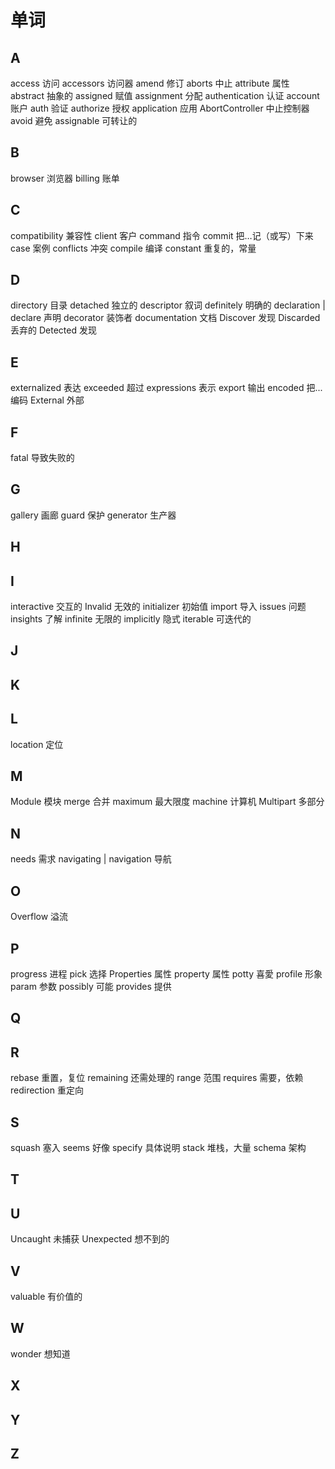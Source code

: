 # 单词

## A

access 访问
accessors 访问器
amend 修订
aborts 中止
attribute 属性
abstract 抽象的
assigned 赋值
assignment 分配
authentication 认证
account 账户
auth 验证
authorize 授权
application 应用
AbortController 中止控制器
avoid 避免
assignable 可转让的

## B

browser 浏览器
billing 账单

## C

compatibility 兼容性
client 客户
command 指令
commit 把…记（或写）下来
case 案例
conflicts 冲突
compile 编译
constant 重复的，常量

## D

directory 目录
detached 独立的
descriptor 叙词
definitely 明确的
declaration | declare 声明
decorator 装饰者
documentation 文档
Discover 发现
Discarded 丢弃的
Detected 发现

## E

externalized 表达
exceeded 超过
expressions 表示
export 输出
encoded 把...编码
External 外部

## F

fatal 导致失败的

## G

gallery 画廊
guard 保护
generator 生产器

## H

## I

interactive 交互的
Invalid 无效的
initializer 初始值
import 导入
issues 问题
insights 了解
infinite 无限的
implicitly 隐式
iterable 可迭代的

## J

## K

## L

location 定位

## M

Module 模块
merge 合并
maximum 最大限度
machine 计算机
Multipart 多部分

## N

needs 需求
navigating | navigation 导航

## O

Overflow 溢流

## P

progress 进程
pick 选择
Properties 属性
property 属性
potty 喜愛
profile 形象
param 参数
possibly 可能
provides 提供

## Q

## R

rebase 重置，复位
remaining 还需处理的
range 范围
requires 需要，依赖
redirection 重定向

## S

squash 塞入
seems 好像
specify 具体说明
stack 堆栈，大量
schema 架构

## T

## U

Uncaught 未捕获
Unexpected 想不到的

## V

valuable 有价值的

## W

wonder 想知道

## X

## Y

## Z
